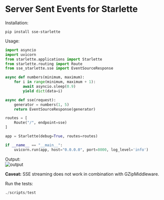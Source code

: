 # Server Sent Events for Starlette

Installation:

```shell
pip install sse-starlette
```

Usage:

```python
import asyncio
import uvicorn
from starlette.applications import Starlette
from starlette.routing import Route
from sse_starlette.sse import EventSourceResponse

async def numbers(minimum, maximum):
    for i in range(minimum, maximum + 1):
        await asyncio.sleep(0.9)
        yield dict(data=i)

async def sse(request):
    generator = numbers(1, 5)
    return EventSourceResponse(generator)

routes = [
    Route("/", endpoint=sse)
]

app = Starlette(debug=True, routes=routes)

if __name__ == "__main__":
    uvicorn.run(app, host="0.0.0.0", port=8000, log_level='info')
```

Output:  
![output](output.png)

**Caveat:** SSE streaming does not work in combination with GZipMiddleware.

Run the tests:
```python
./scripts/test
```
